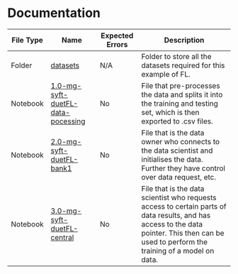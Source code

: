 # Documentation
| File Type | Name                                                                                                                                                                                                                                                                                               | Expected Errors | Description                                                                                                                                                                                 |
|-----------|----------------------------------------------------------------------------------------------------------------------------------------------------------------------------------------------------------------------------------------------------------------------------------------------------|-----------------|---------------------------------------------------------------------------------------------------------------------------------------------------------------------------------------------|
| Folder    | [datasets](https://dev.azure.com/exatetechnology/data-science/_git/ds_exploration_pysyft?path=%2Fnotebooks%2Fbank%20marketing%20data%20privacy%2Fduet%20federated%20learning%2Fduet%20DCFL%20(single%20party)%2Fdatasets&version=GBmaster)                                                         | N/A             | Folder to store all the datasets required for this example of FL.                                                                                                                           |
| Notebook  | [1.0-mg-syft-duetFL-data-pocessing](https://dev.azure.com/exatetechnology/data-science/_git/ds_exploration_pysyft?path=%2Fnotebooks%2Fbank%20marketing%20data%20privacy%2Fduet%20federated%20learning%2Fduet%20DCFL%20(single%20party)%2F1.0-mg-syft-duetFL-data-pocessing.ipynb&version=GBmaster) | No              | File that pre-processes the data and splits it into the training and testing set, which is then exported to .csv files.                                                                     |
| Notebook  | [2.0-mg-syft-duetFL-bank1](https://dev.azure.com/exatetechnology/data-science/_git/ds_exploration_pysyft?path=%2Fnotebooks%2Fbank%20marketing%20data%20privacy%2Fduet%20federated%20learning%2Fduet%20DCFL%20(single%20party)%2F2.0-mg-syft-duetFL-bank1.ipynb&version=GBmaster)                   | No              | File that is the data owner who connects to the data scientist and initialises the data. Further they have control over data request, etc.                                                  |
| Notebook  | [3.0-mg-syft-duetFL-central](https://dev.azure.com/exatetechnology/data-science/_git/ds_exploration_pysyft?path=%2Fnotebooks%2Fbank%20marketing%20data%20privacy%2Fduet%20federated%20learning%2Fduet%20DCFL%20(single%20party)%2F3.0-mg-syft-duetFL-central.ipynb&version=GBmaster)               | No              | File that is the data scientist who requests access to certain parts of data results, and has access to the data pointer. This then can be used to perform the training of a model on data. |